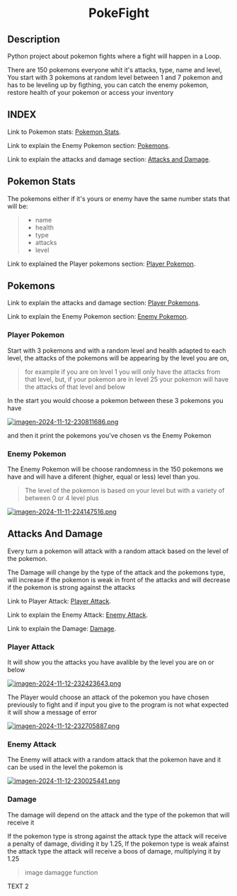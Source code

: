 <h1 align=center>PokeFight</h1>

## Description
Python project about pokemon fights where a fight will happen in a Loop.

There are 150 pokemons everyone whit it's attacks, type, name and level, You start with 3 pokemons at random level between 1 and 7 pokemon and has to be leveling up by figthing,
you can catch the enemy pokemon, restore health of your pokemon or access your inventory

## INDEX
Link to Pokemon stats: [Pokemon Stats](#pokemon-stats).

Link to explain the Enemy Pokemon section: [Pokemons](#pokemons).

Link to explain the attacks and damage section: [Attacks and Damage](#attacks-and-damage).

## Pokemon Stats
The pokemons either if it's yours or enemy have the same number stats that will be:

> * name
> * health
> * type
> * attacks
> * level

Link to explained the Player pokemons section: [Player Pokemon](#player-pokemon).


## Pokemons

Link to explain the attacks and damage section: [Player Pokemons](#player-pokemons).

Link to explain the Enemy Pokemon section: [Enemy Pokemon](#enemy-pokemon).

### Player Pokemon
Start with 3 pokemons and with a random level and health adapted to each level, the attacks of the pokemons will be appearing by the level you are on,

> for example if you are on level 1 you will only have the attacks from that level,
> but, if your pokemon are in level 25 your pokemon will have the attacks of that level and below

In the start you would choose a pokemon between these 3 pokemons you have

[![imagen-2024-11-12-230811686.png](https://i.postimg.cc/vT9YDf5j/imagen-2024-11-12-230811686.png)](https://postimg.cc/JHrV2y6c)

and then it print the pokemons you've chosen vs the Enemy Pokemon

### Enemy Pokemon
The Enemy Pokemon will be choose randomness in the 150 pokemons we have and will have a diferent (higher, equal or less) level than you.
> The level of the pokemon is based on your level but with a variety of between 0 or 4 level plus
> 
[![imagen-2024-11-11-224147516.png](https://i.postimg.cc/W3Czp1cz/imagen-2024-11-11-224147516.png)](https://postimg.cc/Q9gh0stZ)

## Attacks And Damage
Every turn a pokemon will attack with a random attack based on the level of the pokemon.

The Damage will change by the type of the attack and the pokemons type, will increase if the pokemon is weak in front of the attacks
and will decrease if the pokemon is strong against the attacks

Link to Player Attack: [Player Attack](#player-attack).

Link to explain the Enemy Attack: [Enemy Attack](#enemy-attack).

Link to explain the Damage: [Damage](#damage).

### Player Attack
It will show you the attacks you have avalible by the level you are on or below

[![imagen-2024-11-12-232423643.png](https://i.postimg.cc/0yj4fxB5/imagen-2024-11-12-232423643.png)](https://postimg.cc/LJdv4dSG)

The Player would choose an attack of the pokemon you have chosen previously to fight and if input you give to the program is not what expected
it will show a message of error

[![imagen-2024-11-12-232705887.png](https://i.postimg.cc/y8Gbp5Mm/imagen-2024-11-12-232705887.png)](https://postimg.cc/75g9fBYh)

### Enemy Attack 
The Enemy will attack with a random attack that the pokemon have and it can be used in the level the pokemon is

[![imagen-2024-11-12-230025441.png](https://i.postimg.cc/Kzf4xnr5/imagen-2024-11-12-230025441.png)](https://postimg.cc/BL8JCPz8)

### Damage
The damage will depend on the attack and the type of the pokemon that will receive it

If the pokemon type is strong against the attack type the attack will receive a penalty of damage, dividing it by 1.25,
If the pokemon type is weak afainst the attack type the attack will receive a boos of damage, multiplying it by 1.25

> image damagge function


TEXT 2


